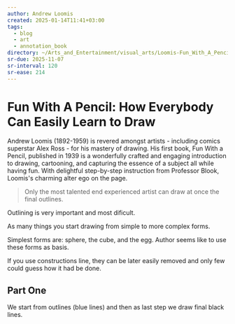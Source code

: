 ```yaml
---
author: Andrew Loomis
created: 2025-01-14T11:41+03:00
tags:
  - blog
  - art
  - annotation_book
directory: ~/Arts_and_Entertainment/visual_arts/Loomis-Fun_With_A_Pencil
sr-due: 2025-11-07
sr-interval: 120
sr-ease: 214
---
```


# Fun With A Pencil: How Everybody Can Easily Learn to Draw

Andrew Loomis (1892-1959) is revered amongst artists - including comics
superstar Alex Ross - for his mastery of drawing. His first book, Fun With a
Pencil, published in 1939 is a wonderfully crafted and engaging introduction to
drawing, cartooning, and capturing the essence of a subject all while having
fun. With delightful step-by-step instruction from Professor Blook, Loomis's
charming alter ego on the page.

> Only the most talented end experienced artist can draw at once the final
> outlines.

Outlining is very important and most dificult.

As many things you start drawing from simple to more complex forms.

Simplest forms are: sphere, the cube, and the egg. Author seems like to use
these forms as basis.

If you use constructions line, they can be later easily removed and only few
could guess how it had be done.

## Part One

We start from outlines (blue lines) and then as last step we draw final black
lines.
